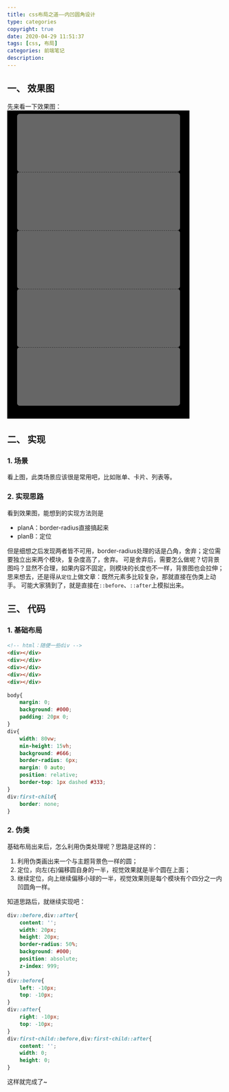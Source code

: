 ```yaml
---
title: css布局之道——内凹圆角设计
type: categories
copyright: true
date: 2020-04-29 11:51:37
tags: [css, 布局]
categories: 前端笔记
description:
---
```

## 一、 效果图
先来看一下效果图：
![内凹圆角](/images/posts/内凹圆角.gif '内凹圆角')

<!--more-->

## 二、 实现
### 1. 场景
看上图，此类场景应该很是常用吧，比如账单、卡片、列表等。

### 2. 实现思路
看到效果图，能想到的实现方法则是
- planA：border-radius直接搞起来
- planB：定位

但是细想之后发现两者皆不可用，border-radius处理的话是凸角，舍弃；定位需要独立出来两个模块，复杂度高了，舍弃。
可是舍弃后，需要怎么做呢？切背景图吗？显然不合理，如果内容不固定，则模块的长度也不一样，背景图也会拉伸；思来想去，还是得从`定位`上做文章：既然元素多比较复杂，那就直接在伪类上动手。
可能大家猜到了，就是直接在`::before`、`::after`上模拟出来。

## 三、 代码
### 1. 基础布局
```html
<!-- html：随便一些div -->
<div></div>
<div></div>
<div></div>
<div></div>
<div></div>
```

```css
body{
    margin: 0;
    background: #000;
    padding: 20px 0;
}
div{
    width: 80vw;
    min-height: 15vh;
    background: #666;
    border-radius: 6px;
    margin: 0 auto;
    position: relative;
    border-top: 1px dashed #333;
}
div:first-child{
    border: none;
}
```

### 2. 伪类
基础布局出来后，怎么利用伪类处理呢？思路是这样的：
1. 利用伪类画出来一个与主题背景色一样的圆；
2. 定位，向左(右)偏移圆自身的一半，视觉效果就是半个圆在上面；
3. 继续定位，向上继续偏移小球的一半，视觉效果则是每个模块有个四分之一内凹圆角一样。

知道思路后，就继续实现吧：
```css
div::before,div::after{
    content: '';
    width: 20px;
    height: 20px;
    border-radius: 50%;
    background: #000;
    position: absolute;
    z-index: 999;
}
div::before{
    left: -10px;
    top: -10px;
}
div::after{
    right: -10px;
    top: -10px;
}
div:first-child::before,div:first-child::after{
    content: '';
    width: 0;
    height: 0;
}
```



这样就完成了~

